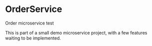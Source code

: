 # OrderService
Order microservice test

This is part of a small demo microservice project, with a few features waiting to be implemented.
